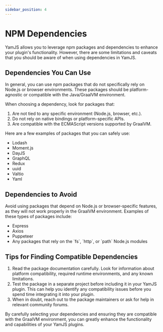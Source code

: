 ```yaml
---
sidebar_position: 4
---
```


# NPM Dependencies

YamJS allows you to leverage npm packages and dependencies to enhance your plugin's functionality. However, there are some limitations and caveats that you should be aware of when using dependencies in YamJS.

## Dependencies You Can Use

In general, you can use npm packages that do not specifically rely on Node.js or browser environments. These packages should be platform-agnostic or compatible with the Java/GraalVM environment.

When choosing a dependency, look for packages that:

1. Are not tied to any specific environment (Node.js, browser, etc.).
2. Do not rely on native bindings or platform-specific APIs.
3. Are compatible with the ECMAScript versions supported by GraalVM.

Here are a few examples of packages that you can safely use:

- Lodash
- Moment.js
- DayJS
- GraphQL
- Redux
- uuid
- Valtio
- Yaml

## Dependencies to Avoid

Avoid using packages that depend on Node.js or browser-specific features, as they will not work properly in the GraalVM environment. Examples of these types of packages include:

- Express
- Axios
- Puppeteer
- Any packages that rely on the \`fs\`, \`http\`, or \`path\` Node.js modules

## Tips for Finding Compatible Dependencies

1. Read the package documentation carefully. Look for information about platform compatibility, required runtime environments, and any known limitations.
2. Test the package in a separate project before including it in your YamJS plugin. This can help you identify any compatibility issues before you spend time integrating it into your plugin.
3. When in doubt, reach out to the package maintainers or ask for help in relevant community forums.

By carefully selecting your dependencies and ensuring they are compatible with the GraalVM environment, you can greatly enhance the functionality and capabilities of your YamJS plugins.
